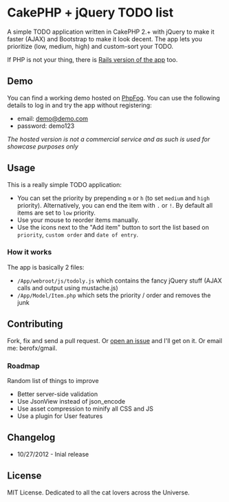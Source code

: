 # CakePHP + jQuery TODO list

A simple TODO application written in CakePHP 2.+ with jQuery to make it faster (AJAX) and Bootstrap to make it look decent. The app lets you prioritize (low, medium, high) and custom-sort your TODO.

If PHP is not your thing, there is [Rails version of the app](https://github.com/forkintheroad/rails-todo-list) too.

## Demo

You can find a working demo hosted on [PhpFog](http://todoly.phpfogapp.com/). You can use the following details to log in and try the app without registering:

* email: demo@demo.com
* password: demo123

*The hosted version is not a commercial service and as such is used for showcase purposes only*

## Usage

This is a really simple TODO application:

* You can set the priority by prepending `m` or `h` (to set `medium` and `high` priority). Alternatively, you can end the item with `.` or `!`. By default all items are set to `low` priority.
* Use your mouse to reorder items manually.
* Use the icons next to the "Add item" button to sort the list based on `priority`, `custom order` and `date of entry`.

### How it works

The app is basically 2 files:

* `/App/webroot/js/todoly.js` which contains the fancy jQuery stuff (AJAX calls and output using mustache.js)
* `/App/Model/Item.php` which sets the priority / order and removes the junk

## Contributing

Fork, fix and send a pull request. Or [open an issue](https://github.com/forkintheroad/cakephp-todo-list/issues/new) and I'll get on it. Or email me: berofx/gmail.

### Roadmap

Random list of things to improve

* Better server-side validation
* Use JsonView instead of json_encode
* Use asset compression to minify all CSS and JS
* Use a plugin for User features

## Changelog

* 10/27/2012 - Inial release

## License

MIT License. Dedicated to all the cat lovers across the Universe.